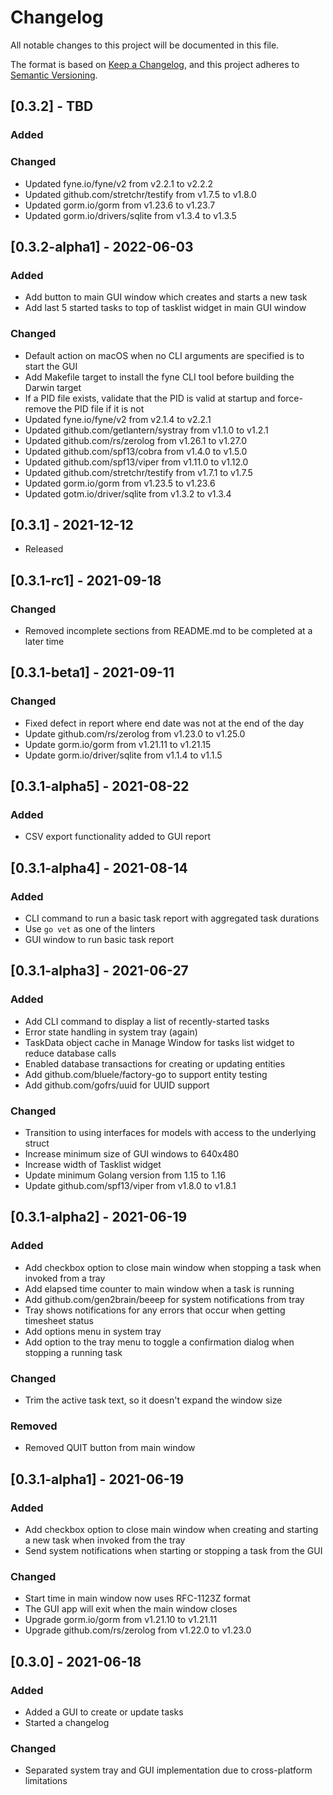 # Changelog
All notable changes to this project will be documented in this file.

The format is based on [Keep a Changelog](https://keepachangelog.com/en/1.0.0/),
and this project adheres to [Semantic Versioning](https://semver.org/spec/v2.0.0.html).

## [0.3.2] - TBD
### Added

### Changed
- Updated fyne.io/fyne/v2 from v2.2.1 to v2.2.2
- Updated github.com/stretchr/testify from v1.7.5 to v1.8.0
- Updated gorm.io/gorm from v1.23.6 to v1.23.7
- Updated gorm.io/drivers/sqlite from v1.3.4 to v1.3.5

## [0.3.2-alpha1] - 2022-06-03
### Added
- Add button to main GUI window which creates and starts a new task
- Add last 5 started tasks to top of tasklist widget in main GUI window

### Changed
- Default action on macOS when no CLI arguments are specified is to start the GUI
- Add Makefile target to install the fyne CLI tool before building the Darwin target
- If a PID file exists, validate that the PID is valid at startup and force-remove the PID file if it is not
- Updated fyne.io/fyne/v2 from v2.1.4 to v2.2.1
- Updated github.com/getlantern/systray from v1.1.0 to v1.2.1
- Updated github.com/rs/zerolog from v1.26.1 to v1.27.0
- Updated github.com/spf13/cobra from v1.4.0 to v1.5.0
- Updated github.com/spf13/viper from v1.11.0 to v1.12.0
- Updated github.com/stretchr/testify from v1.7.1 to v1.7.5
- Updated gorm.io/gorm from v1.23.5 to v1.23.6
- Updated gotm.io/driver/sqlite from v1.3.2 to v1.3.4

## [0.3.1] - 2021-12-12
- Released

## [0.3.1-rc1] - 2021-09-18
### Changed
- Removed incomplete sections from README.md to be completed at a later time

## [0.3.1-beta1] - 2021-09-11
### Changed
- Fixed defect in report where end date was not at the end of the day
- Update github.com/rs/zerolog from v1.23.0 to v1.25.0
- Update gorm.io/gorm from v1.21.11 to v1.21.15
- Update gorm.io/driver/sqlite from v1.1.4 to v1.1.5

## [0.3.1-alpha5] - 2021-08-22
### Added
- CSV export functionality added to GUI report

## [0.3.1-alpha4] - 2021-08-14
### Added
- CLI command to run a basic task report with aggregated task durations
- Use `go vet` as one of the linters
- GUI window to run basic task report

## [0.3.1-alpha3] - 2021-06-27
### Added
- Add CLI command to display a list of recently-started tasks
- Error state handling in system tray (again)
- TaskData object cache in Manage Window for tasks list widget to reduce database calls
- Enabled database transactions for creating or updating entities
- Add github.com/bluele/factory-go to support entity testing
- Add github.com/gofrs/uuid for UUID support

### Changed
- Transition to using interfaces for models with access to the underlying struct
- Increase minimum size of GUI windows to 640x480
- Increase width of Tasklist widget
- Update minimum Golang version from 1.15 to 1.16
- Update github.com/spf13/viper from v1.8.0 to v1.8.1

## [0.3.1-alpha2] - 2021-06-19
### Added
- Add checkbox option to close main window when stopping a task when invoked from a tray
- Add elapsed time counter to main window when a task is running
- Add github.com/gen2brain/beeep for system notifications from tray
- Tray shows notifications for any errors that occur when getting timesheet status
- Add options menu in system tray
- Add option to the tray menu to toggle a confirmation dialog when stopping a running task

### Changed
- Trim the active task text, so it doesn't expand the window size

### Removed
- Removed QUIT button from main window

## [0.3.1-alpha1] - 2021-06-19
### Added
- Add checkbox option to close main window when creating and starting a new task when invoked from the tray
- Send system notifications when starting or stopping a task from the GUI

### Changed
- Start time in main window now uses RFC-1123Z format
- The GUI app will exit when the main window closes
- Upgrade gorm.io/gorm from v1.21.10 to v1.21.11
- Upgrade github.com/rs/zerolog from v1.22.0 to v1.23.0

## [0.3.0] - 2021-06-18
### Added
- Added a GUI to create or update tasks
- Started a changelog

### Changed
- Separated system tray and GUI implementation due to cross-platform limitations
